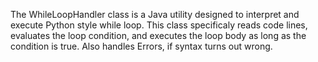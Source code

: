 The WhileLoopHandler class is a Java utility designed to interpret and execute Python style while loop.
This class  specificaly reads code lines, evaluates the loop condition, and executes the loop body as long as the condition is true.
Also handles Errors, if syntax turns out  wrong.
